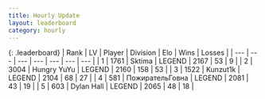 ```yaml
---
title: Hourly Update
layout: leaderboard
category: hourly
---
```


{: .leaderboard}
| Rank | LV | Player | Division | Elo | Wins | Losses |
| --- | --- | --- | --- | --- | --- | --- |
| <span data-change="1">1</span> | 1761 | <span title="ID: 353063">Sktima</span> | LEGEND | <span data-change="9">2167</span> | <span data-change="2">53</span> | <span data-change="0">9</span> |
| <span data-change="-1">2</span> | 3004 | <span title="ID: 164871">Hungry YuYu</span> | LEGEND | <span data-change="0">2160</span> | <span data-change="0">158</span> | <span data-change="0">53</span> |
| <span data-change="0">3</span> | 1522 | <span title="ID: 392407">Kunzut1k</span> | LEGEND | <span data-change="0">2104</span> | <span data-change="0">68</span> | <span data-change="0">27</span> |
| <span data-change="0">4</span> | 581 | <span title="ID: 402846">ПожирательГовна</span> | LEGEND | <span data-change="0">2081</span> | <span data-change="0">43</span> | <span data-change="0">19</span> |
| <span data-change="0">5</span> | 603 | <span title="ID: 174294">Dylan Hall</span> | LEGEND | <span data-change="0">2065</span> | <span data-change="0">48</span> | <span data-change="0">18</span> |